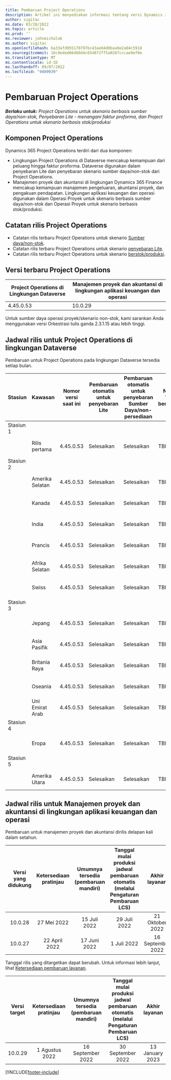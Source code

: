 ```yaml
---
title: Pembaruan Project Operations
description: Artikel ini menyediakan informasi tentang versi Dynamics 365 Project Operations.
author: sigitac
ms.date: 03/28/2022
ms.topic: article
ms.prod: ''
ms.reviewer: johnmichalak
ms.author: sigitac
ms.openlocfilehash: ba33afd955170797bc43ae84d8baa9e2a04c5918
ms.sourcegitcommit: 16c9eded66d60d4c654872ff5a0267cccae9ef0e
ms.translationtype: MT
ms.contentlocale: id-ID
ms.lasthandoff: 09/07/2022
ms.locfileid: "9409939"
---
```

# <a name="project-operations-updates"></a>Pembaruan Project Operations

_**Berlaku untuk:** Project Operations untuk skenario berbasis sumber daya/non-stok, Penyebaran Lite - menangani faktur proforma, dan Project Operations untuk skenario berbasis stok/produksi_



## <a name="project-operations-components"></a>Komponen Project Operations

Dynamics 365 Project Operations terdiri dari dua komponen:

- Lingkungan Project Operations di Dataverse mencakup kemampuan dari peluang hingga faktur proforma. Dataverse digunakan dalam penyebaran Lite dan penyebaran skenario sumber daya/non-stok dari Project Operations.
- Manajemen proyek dan akuntansi di lingkungan Dynamics 365 Finance mencakup kemampuan manajemen pengeluaran, akuntansi proyek, dan pengakuan pendapatan. Lingkungan aplikasi keuangan dan operasi digunakan dalam Operasi Proyek untuk skenario berbasis sumber daya/non-stok dan Operasi Proyek untuk skenario berbasis stok/produksi.

## <a name="project-operations-release-notes"></a>Catatan rilis Project Operations
- Catatan rilis terbaru Project Operations untuk skenario [Sumber daya/non-stok](whats-new-july-2022-resource-based.md).
- Catatan rilis terbaru Project Operations untuk skenario [penyebaran Lite](../pro/whats-new/whats-new-july-2022-lite.md).
- Catatan rilis terbaru Project Operations untuk skenario [berstok/produksi](../prod-pma/whats-new/whats-new-jul-2022-stocked.md).

## <a name="project-operations-latest-version"></a>Versi terbaru Project Operations

| Project Operations di Lingkungan Dataverse | Manajemen proyek dan akuntansi di lingkungan aplikasi keuangan dan operasi | 
| --- | --- |
| 4.45.0.53 | 10.0.29 |

Untuk sumber daya operasi proyek/skenario non-stok, kami sarankan Anda menggunakan versi Orkestrasi tulis ganda 2.3.1.15 atau lebih tinggi.

## <a name="release-schedule-for-project-operations-on-dataverse-environment"></a>Jadwal rilis untuk Project Operations di lingkungan Dataverse

Pembaruan untuk Project Operations pada lingkungan Dataverse tersedia setiap bulan. 

| Stasiun | Kawasan | Nomor versi saat ini | Pembaruan otomatis untuk penyebaran Lite | Pembaruan otomatis untuk penyebaran Sumber Daya/non-persediaan | Nomor Versi berikutnya | Versi berikutnya yang tersedia secara umum |
|-----------|-----------------------|-----------------|--------------------|---------------------|---------------------|---------------------|
| Stasiun 1 |   &nbsp;              |    &nbsp;       | &nbsp;             |      &nbsp;         |      &nbsp;         |      &nbsp;         |
|   &nbsp;  | Rilis pertama         |  4.45.0.53      | Selesaikan           | Selesaikan            | TBD                 | 09 September 2022      |
| Stasiun 2 |   &nbsp;              |    &nbsp;       | &nbsp;             |      &nbsp;         |      &nbsp;         |      &nbsp;         |
|   &nbsp;  | Amerika Selatan         |  4.45.0.53      | Selesaikan           | Selesaikan            | TBD                 | 09 September 2022       |
|   &nbsp;  | Kanada                |  4.45.0.53      | Selesaikan           | Selesaikan            | TBD                 | 09 September 2022       |
|   &nbsp;  | India                 |  4.45.0.53      | Selesaikan           | Selesaikan            | TBD                 | 09 September 2022       |
|   &nbsp;  | Prancis                |  4.45.0.53      | Selesaikan           | Selesaikan            | TBD                 | 09 September 2022       |
|   &nbsp;  | Afrika Selatan          |  4.45.0.53      | Selesaikan           | Selesaikan            | TBD                 | 09 September 2022       |
|   &nbsp;  | Swiss           |  4.45.0.53      | Selesaikan           | Selesaikan            | TBD                 | 09 September 2022       |
| Stasiun 3 |      &nbsp;           |     &nbsp;      |     &nbsp;         |      &nbsp;         |      &nbsp;         |      &nbsp;         |
|   &nbsp;  | Jepang                 |  4.45.0.53      | Selesaikan      | Selesaikan       | TBD                 | 09 September 2022       |
|   &nbsp;  | Asia Pasifik          |  4.45.0.53      | Selesaikan      | Selesaikan       | TBD                 | 09 September 2022       |
|   &nbsp;  | Britania Raya         |  4.45.0.53      | Selesaikan      | Selesaikan       | TBD                 | 09 September 2022       |
|   &nbsp;  | Oseania               |  4.45.0.53      | Selesaikan      | Selesaikan       | TBD                 | 09 September 2022       |
|   &nbsp;  | Uni Emirat Arab  |  4.45.0.53      | Selesaikan      | Selesaikan       | TBD                 | 09 September 2022       |
| Stasiun 4 |     &nbsp;            |     &nbsp;      |     &nbsp;         |      &nbsp;         |      &nbsp;         |      &nbsp;         |
|   &nbsp;  | Eropa                |  4.45.0.53      | Selesaikan           | Selesaikan            | TBD           | 16 September 2022       |
| Stasiun 5 |     &nbsp;            |     &nbsp;      |     &nbsp;         |      &nbsp;         |      &nbsp;         |      &nbsp;         |
|   &nbsp;  | Amerika Utara         |  4.45.0.53      | Selesaikan           | Selesaikan            | TBD           | 16 September 2022       |

## <a name="release-schedule-for-project-management-and-accounting-in-the-finance-and-operations-apps-environment"></a>Jadwal rilis untuk Manajemen proyek dan akuntansi di lingkungan aplikasi keuangan dan operasi

Pembaruan untuk manajemen proyek dan akuntansi dirilis delapan kali dalam setahun.

|Versi yang didukung| Ketersediaan pratinjau | Umumnya tersedia (pembaruan mandiri) | Tanggal mulai produksi jadwal pembaruan otomatis (melalui Pengaturan Pembaruan LCS) |   Akhir layanan   |
|:---------------:|:---------------------------:|:---------------------------------:|:--------------------------------------------------------------------:|:------------------:|
|     10.0.28     |      27 Mei 2022           |        15 Juli 2022              |                          29 Juli 2022                               | 21 Oktober 2022   |
|     10.0.27     |      22 April 2022         |        17 Juni 2022              |                          1 Juli 2022                                | 16 September 2022 |

Tanggal rilis yang ditargetkan dapat berubah. Untuk informasi lebih lanjut, lihat [Ketersediaan pembaruan layanan](/dynamics365/fin-ops-core/fin-ops/get-started/public-preview-releases?toc=%2fdynamics365%2ffinance%2ftoc.json).

|Versi target | Ketersediaan pratinjau | Umumnya tersedia (pembaruan mandiri) | Tanggal mulai produksi jadwal pembaruan otomatis (melalui Pengaturan Pembaruan LCS) |   Akhir layanan   |
|:---------------:|:---------------------------:|:---------------------------------:|:--------------------------------------------------------------------:|:------------------:|
|     10.0.29     |      1 Agustus 2022         |       16 September 2022          |                        30 September 2022                            | 13 January 2023   |

[!INCLUDE[footer-include](../includes/footer-banner.md)]
